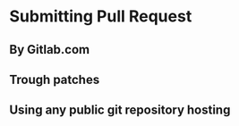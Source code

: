 # Submitting Pull Request

## By Gitlab.com

## Trough patches

## Using any public git repository hosting
